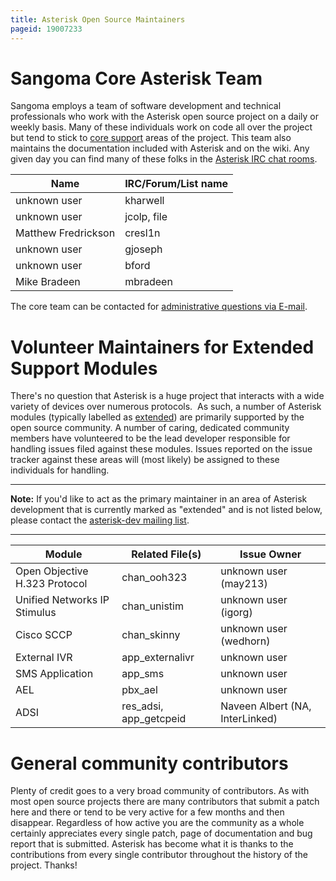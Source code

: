 ```yaml
---
title: Asterisk Open Source Maintainers
pageid: 19007233
---
```


Sangoma Core Asterisk Team
==========================

Sangoma employs a team of software development and technical professionals who work with the Asterisk open source project on a daily or weekly basis. Many of these individuals work on code all over the project but tend to stick to [core support](/Asterisk-Community/Asterisk-Module-Support-States) areas of the project. This team also maintains the documentation included with Asterisk and on the wiki. Any given day you can find many of these folks in the [Asterisk IRC chat rooms](/Asterisk-Community/IRC).



| Name | IRC/Forum/List name |
| --- | --- |
| unknown user | kharwell |
| unknown user | jcolp, file |
| Matthew Fredrickson | cresl1n |
| unknown user | gjoseph |
| unknown user | bford |
| Mike Bradeen | mbradeen |

The core team can be contacted for [administrative questions via E-mail](mailto:asteriskteam@digium.com).

Volunteer Maintainers for Extended Support Modules
==================================================

There's no question that Asterisk is a huge project that interacts with a wide variety of devices over numerous protocols.  As such, a number of Asterisk modules (typically labelled as [extended](/Asterisk-Community/Asterisk-Module-Support-States)) are primarily supported by the open source community. A number of caring, dedicated community members have volunteered to be the lead developer responsible for handling issues filed against these modules. Issues reported on the issue tracker against these areas will (most likely) be assigned to these individuals for handling. 




---

**Note:**  If you'd like to act as the primary maintainer in an area of Asterisk development that is currently marked as "extended" and is not listed below, please contact the [asterisk-dev mailing list](/Asterisk-Community/Mailing-Lists).

  



---




| Module | Related File(s) | Issue Owner |
| --- | --- | --- |
| Open Objective H.323 Protocol | chan\_ooh323 | unknown user (may213) |
| Unified Networks IP Stimulus | chan\_unistim | unknown user (igorg) |
| Cisco SCCP | chan\_skinny | unknown user (wedhorn) |
| External IVR | app\_externalivr | unknown user |
| SMS Application | app\_sms | unknown user |
| AEL | pbx\_ael | unknown user |
| ADSI | res\_adsi, app\_getcpeid | Naveen Albert (NA, InterLinked) |

General community contributors
==============================

Plenty of credit goes to a very broad community of contributors. As with most open source projects there are many contributors that submit a patch here and there or tend to be very active for a few months and then disappear. Regardless of how active you are the community as a whole certainly appreciates every single patch, page of documentation and bug report that is submitted. Asterisk has become what it is thanks to the contributions from every single contributor throughout the history of the project. Thanks!

